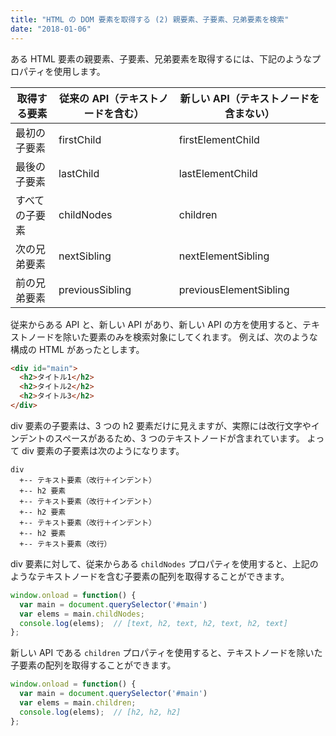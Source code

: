 ```yaml
---
title: "HTML の DOM 要素を取得する (2) 親要素、子要素、兄弟要素を検索"
date: "2018-01-06"
---
```


ある HTML 要素の親要素、子要素、兄弟要素を取得するには、下記のようなプロパティを使用します。

| 取得する要素 | 従来の API（テキストノードを含む） | 新しい API（テキストノードを含まない） |
| ---- | ---- | ---- |
| 最初の子要素 | firstChild | firstElementChild |
| 最後の子要素 | lastChild | lastElementChild |
| すべての子要素 | childNodes | children |
| 次の兄弟要素 | nextSibling | nextElementSibling |
| 前の兄弟要素 | previousSibling | previousElementSibling |

従来からある API と、新しい API があり、新しい API の方を使用すると、テキストノードを除いた要素のみを検索対象にしてくれます。
例えば、次のような構成の HTML があったとします。

~~~ html
<div id="main">
  <h2>タイトル1</h2>
  <h2>タイトル2</h2>
  <h2>タイトル3</h2>
</div>
~~~

div 要素の子要素は、3 つの h2 要素だけに見えますが、実際には改行文字やインデントのスペースがあるため、3 つのテキストノードが含まれています。
よって div 要素の子要素は次のようになります。

~~~
div
  +-- テキスト要素（改行＋インデント）
  +-- h2 要素
  +-- テキスト要素（改行＋インデント）
  +-- h2 要素
  +-- テキスト要素（改行＋インデント）
  +-- h2 要素
  +-- テキスト要素（改行）
~~~

div 要素に対して、従来からある `childNodes` プロパティを使用すると、上記のようなテキストノードを含む子要素の配列を取得することができます。

~~~ javascript
window.onload = function() {
  var main = document.querySelector('#main')
  var elems = main.childNodes;
  console.log(elems);  // [text, h2, text, h2, text, h2, text]
};
~~~

新しい API である `children` プロパティを使用すると、テキストノードを除いた子要素の配列を取得することができます。

~~~ javascript
window.onload = function() {
  var main = document.querySelector('#main')
  var elems = main.children;
  console.log(elems);  // [h2, h2, h2]
};
~~~

